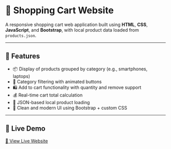 # 🛒 Shopping Cart Website

A responsive shopping cart web application built using **HTML**, **CSS**, **JavaScript**, and **Bootstrap**, with local product data loaded from `products.json`.

---

## 🚀 Features

- 📦 Display of products grouped by category (e.g., smartphones, laptops)
- 🧭 Category filtering with animated buttons
- 🛍️ Add to cart functionality with quantity and remove support
- 💰 Real-time cart total calculation
- 🔄 JSON-based local product loading
- 🎨 Clean and modern UI using Bootstrap + custom CSS

---

## 🚀 Live Demo

[🔗 View Live Website]([https://your-github-username.github.io/your-repo-name](https://anurag-kokil.github.io/Simple-Shopping-Cart/))
